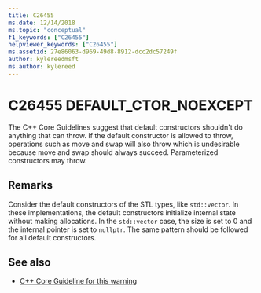 ```yaml
---
title: C26455
ms.date: 12/14/2018
ms.topic: "conceptual"
f1_keywords: ["C26455"]
helpviewer_keywords: ["C26455"]
ms.assetid: 27e86063-d969-49d8-8912-dcc2dc57249f
author: kylereedmsft
ms.author: kylereed
---
```

# C26455 DEFAULT_CTOR_NOEXCEPT

The C++ Core Guidelines suggest that default constructors shouldn't do anything that can throw. If the default constructor is allowed to throw, operations such as move and swap will also throw which is undesirable because move and swap should always succeed. Parameterized constructors may throw.

## Remarks

Consider the default constructors of the STL types, like `std::vector`. In these implementations, the default constructors initialize internal state without making allocations. In the `std::vector` case, the size is set to 0 and the internal pointer is set to `nullptr`. The same pattern should be followed for all default constructors.

## See also

- [C++ Core Guideline for this warning](https://github.com/isocpp/CppCoreGuidelines/blob/master/CppCoreGuidelines.md#Rf-noexcept)
